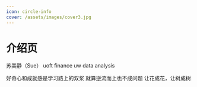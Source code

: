```yaml
---
icon: circle-info
cover: /assets/images/cover3.jpg
---
```


# 介绍页

苏美静（Sue）
uoft finance
uw data analysis

好奇心和成就感是学习路上的双桨
就算逆流而上也不成问题
让花成花，让树成树

